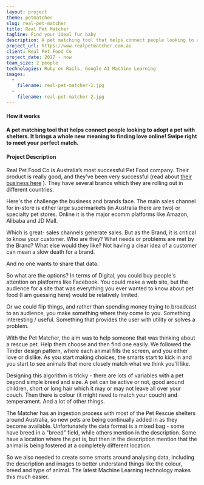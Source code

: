 ```yaml
---
layout: project
theme: petmatcher
slug: real-pet-matcher
title: Real Pet Matcher
tagline: Find your ideal fur baby
description: A pet matching tool that helps connect people looking to adopt a pet with shelters. It brings a whole new meaning to finding love online! Swipe right to meet your perfect match.
project_url: https://www.realpetmatcher.com.au
client: Real Pet Food Co
project_date: 2017 - now
team_size: 2 people
technologies: Ruby on Rails, Google AI Machine Learning
images:
  -
    filename: real-pet-matcher-1.jpg
  -
    filename: real-pet-matcher-2.jpg
---
```


#### How it works
<strong>A pet matching tool that helps connect people looking to adopt a pet with shelters. It brings a whole new meaning to finding love online! Swipe right to meet your perfect match.</strong>


#### Project Description
Real Pet Food Co is Australia’s most successful Pet Food company. Their product is really good, and they've been very successful (read about <a href="http://www.afr.com/business/banking-and-finance/milennials-pet-spending-drives-1b-sale-20171023-gz6uey">their business here</a> ). They have several brands which they are rolling out in different countries.

Here's the challenge the business and brands face. The main sales channel for in-store is either large supermarkets (in Australia there are two) or specialty pet stores. Online it is the major ecomm platforms like Amazon, Alibaba and JD Mall. 

Which is great- sales channels generate sales. But as the Brand, it is critical to know your customer. Who are they? What needs or problems are met by the Brand? What else would they like? Not having a clear idea of a customer can mean a slow death for a brand.

And no one wants to share that data. 

So what are the options? In terms of Digital, you could buy people's attention on platforms like Facebook. You could make a web site, but the audience for a site that was everything you ever wanted to know about pet food (I am guessing here) would be relatively limited.

Or we could flip things, and rather than spending money trying to broadcast to an audience, you make something where they come to you. Something interesting / useful. Something that provides the user with utility or solves a problem.

With the Pet Matcher, the aim was to help someone that was thinking about a rescue pet. Help them choose and then find one easily. We followed the Tinder design pattern, where each animal fills the screen, and you either love or dislike. As you start making choices, the smarts start to kick in and you start to see animals that more closely match what we think you'll like. 

Designing this algorithm is tricky - there are lots of variables with a pet beyond simple breed and size. A pet can be active or not, good around children, short or long hair which it may or may not leave all over your couch. Then there is colour (it might need to match your couch) and temperament. And a lot of other things.

The Matcher has an ingestion process with most of the Pet Rescue shelters around Australia, so new pets are being continually added in as they become available. Unfortunately the data format is a mixed bag - some have breed in a "breed" field, while others mention in the description. Some have a location where the pet is, but then in the description mention that the animal is being fostered at a completely different location.

So we also needed to create some smarts around analysing data, including the description and images to better understand things like the colour, breed and type of animal. The latest Machine Learning technology makes this much easier.
